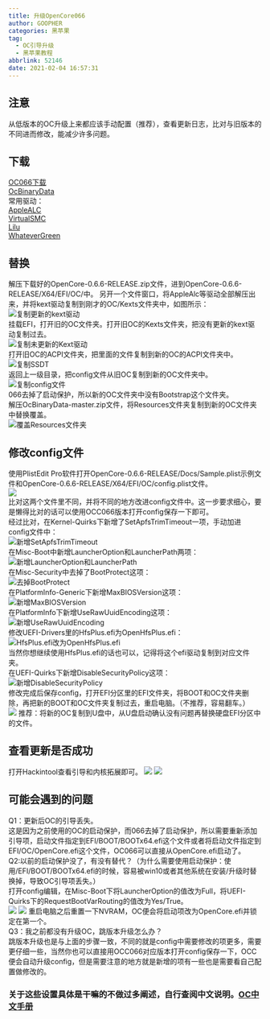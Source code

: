 ```yaml
---
title: 升级OpenCore066
author: GOOPHER
categories: 黑苹果
tag:
  - OC引导升级
  - 黑苹果教程
abbrlink: 52146
date: 2021-02-04 16:57:31
---
```

## 注意
从低版本的OC升级上来都应该手动配置（推荐），查看更新日志，比对与旧版本的不同进而修改，能减少许多问题。
## 下载
[OC066下载](https://github.com/acidanthera/OpenCorePkg/releases)  
[OcBinaryData](https://github.com/acidanthera/OcBinaryData)  
常用驱动：  
[AppleALC](https://github.com/acidanthera/AppleALC/releases)  
[VirtualSMC](https://github.com/acidanthera/VirtualSMC/releases)  
[Lilu](https://github.com/acidanthera/Lilu/releases)  
[WhateverGreen](https://github.com/acidanthera/WhateverGreen/releases)
## 替换
解压下载好的OpenCore-0.6.6-RELEASE.zip文件，进到OpenCore-0.6.6-RELEASE/X64/EFI/OC/中。
另开一个文件窗口，将AppleAlc等驱动全部解压出来，并将kext驱动复制到刚才的OC/Kexts文件夹中，如图所示：  
![复制更新的kext驱动](https://cdn.jsdelivr.net/gh/Goopher97/tuchuang@master/img/QQ20210204-171949@2x.png)  
挂载EFI，打开旧的OC文件夹。打开旧OC的Kexts文件夹，把没有更新的kext驱动复制过去。  
![复制未更新的Kext驱动](https://cdn.jsdelivr.net/gh/Goopher97/tuchuang@master/img/QQ20210204-172432@2x.png)  
打开旧OC的ACPI文件夹，把里面的文件复制到新的OC的ACPI文件夹中。
![复制SSDT](https://cdn.jsdelivr.net/gh/Goopher97/tuchuang@master/img/QQ20210204-172634@2x.png)  
返回上一级目录，把config文件从旧OC复制到新的OC文件夹中。  
![复制config文件](https://cdn.jsdelivr.net/gh/Goopher97/tuchuang@master/img/QQ20210204-172923@2x.png)  
066去掉了启动保护，所以新的OC文件夹中没有Bootstrap这个文件夹。  
解压OcBinaryData-master.zip文件，将Resources文件夹复制到新的OC文件夹中替换覆盖。  
![覆盖Resources文件夹](https://cdn.jsdelivr.net/gh/Goopher97/tuchuang@master/img/QQ20210204-173414@2x.png)
## 修改config文件
使用PlistEdit Pro软件打开OpenCore-0.6.6-RELEASE/Docs/Sample.plist示例文件和OpenCore-0.6.6-RELEASE/X64/EFI/OC/config.plist文件。  
![](https://cdn.jsdelivr.net/gh/Goopher97/tuchuang@master/img/QQ20210204-173944@2x.png)  
比对这两个文件里不同，并将不同的地方改进config文件中。这一步要求细心，要是懒得比对的话可以使用OCC066版本打开config保存一下即可。  
经过比对，在Kernel-Quirks下新增了SetApfsTrimTimeout一项，手动加进config文件中：  
![新增SetApfsTrimTimeout](https://cdn.jsdelivr.net/gh/Goopher97/tuchuang@master/img/QQ20210204-175027@2x.png)  
在Misc-Boot中新增LauncherOption和LauncherPath两项：  
![新增LauncherOption和LauncherPath](https://cdn.jsdelivr.net/gh/Goopher97/tuchuang@master/img/QQ20210204-175343@2x.png)  
在Misc-Security中去掉了BootProtect这项：  
![去掉BootProtect](https://cdn.jsdelivr.net/gh/Goopher97/tuchuang@master/img/QQ20210204-175901@2x.png)  
在PlatformInfo-Generic下新增MaxBIOSVersion这项：  
![新增MaxBIOSVersion](https://cdn.jsdelivr.net/gh/Goopher97/tuchuang@master/img/QQ20210204-180339@2x.png)  
在PlatformInfo下新增UseRawUuidEncoding这项：  
![新增UseRawUuidEncoding](https://cdn.jsdelivr.net/gh/Goopher97/tuchuang@master/img/QQ20210204-180435@2x.png)  
修改UEFI-Drivers里的HfsPlus.efi为OpenHfsPlus.efi：  
![HfsPlus.efi改为OpenHfsPlus.efi](https://cdn.jsdelivr.net/gh/Goopher97/tuchuang@master/img/QQ20210204-180757@2x.png)  
当然你想继续使用HfsPlus.efi的话也可以，记得将这个efi驱动复制到对应文件夹。  
在UEFI-Quirks下新增DisableSecurityPolicy这项：  
![新增DisableSecurityPolicy](https://cdn.jsdelivr.net/gh/Goopher97/tuchuang@master/img/QQ20210204-181159@2x.png)  
修改完成后保存config，打开EFI分区里的EFI文件夹，将BOOT和OC文件夹删除，再把新的BOOT和OC文件夹复制过去，重启电脑。（不推荐，容易翻车。）  
![](https://cdn.jsdelivr.net/gh/Goopher97/tuchuang@master/img/QQ20210204-181714@2x.png)
推荐：将新的OC复制到U盘中，从U盘启动确认没有问题再替换硬盘EFI分区中的文件。
## 查看更新是否成功
打开Hackintool查看引导和内核拓展即可。
![](https://cdn.jsdelivr.net/gh/Goopher97/tuchuang@master/img/QQ20210204-183124@2x.png)
![](https://cdn.jsdelivr.net/gh/Goopher97/tuchuang@master/img/QQ20210204-183132@2x.png)
## 可能会遇到的问题
Q1：更新后OC的引导丢失。  
这是因为之前使用的OC的启动保护，而066去掉了启动保护，所以需要重新添加引导项，启动文件指定到EFI/BOOT/BOOTx64.efi这个文件或者将启动文件指定到EFI/OC/OpenCore.efi这个文件，OC066可以直接从OpenCore.efi启动了。  
Q2:以前的启动保护没了，有没有替代？（为什么需要使用启动保护：使用/EFI/BOOT/BOOTx64.efi的时候，容易被win10或者其他系统在安装/升级时替换掉，导致OC引导项丢失。）  
打开config编辑，在Misc-Boot下将LauncherOption的值改为Full，将UEFI-Quirks下的RequestBootVarRouting的值改为Yes/True。  
![](https://cdn.jsdelivr.net/gh/Goopher97/tuchuang@master/img/QQ20210204-221707@2x.png)
![](https://cdn.jsdelivr.net/gh/Goopher97/tuchuang@master/img/QQ20210204-221719@2x.png)
重启电脑之后重置一下NVRAM，OC便会将启动项改为OpenCore.efi并锁定在第一个。  
Q3：我之前都没有升级OC，跳版本升级怎么办？  
跳版本升级也是与上面的步骤一致，不同的就是config中需要修改的项更多，需要更仔细一些，当然你也可以直接用OCC066对应版本打开config保存一下，OCC便会自动升级config，但是需要注意的地方就是新增的项有一些也是需要看自己配置做修改的。

### 关于这些设置具体是干嘛的不做过多阐述，自行查阅中文说明。[OC中文手册](https://oc.skk.moe/7-kernel.html)  
